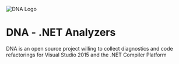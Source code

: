 ![DNA Logo](http://www.visual-basic.it/Portals/0/Contents/images/DNA_Logo.png)
# DNA - .NET Analyzers
DNA is an open source project willing to collect diagnostics and code refactorings for Visual Studio 2015 and the .NET Compiler Platform
